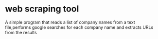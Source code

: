 ﻿# web scraping tool

A simple program that reads a list of company names from a text file,performs google searches for each company name and extracts URLs from the results
